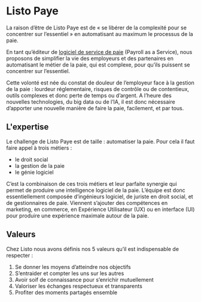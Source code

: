# Listo Paye

La raison d’être de Listo Paye est de « se libérer de la complexité pour se concentrer sur l’essentiel » en automatisant au maximum le processus de la paie.

En tant qu’éditeur de [logiciel de service de paie](https://listopaye.fr/logiciel-de-paie-en-ligne/) (Payroll as a Service), nous proposons de simplifier la vie des employeurs et des partenaires en automatisant le métier de la paie, qui est complexe, pour qu’ils puissent se concentrer sur l’essentiel.

Cette volonté est née du constat de douleur de l’employeur face à la gestion de la paie : lourdeur réglementaire, risques de contrôle ou de contentieux, outils complexes et donc perte de temps ou d’argent.
A l’heure des nouvelles technologies, du big data ou de l’IA, il est donc nécessaire d’apporter une nouvelle manière de faire la paie, facilement, et par tous.

## L'expertise

Le challenge de Listo Paye est de taille : automatiser la paie. Pour cela il faut faire appel à trois métiers :
* le droit social
* la gestion de la paie
* le génie logiciel

C’est la combinaison de ces trois métiers et leur parfaite synergie qui permet de produire une intelligence logiciel de la paie. L’équipe est donc essentiellement composée d’ingénieurs logiciel, de juriste en droit social, et de gestionnaires de paie. Viennent s’ajouter des compétences en marketing, en commerce, en Expérience Utilisateur (UX) ou en interface (UI) pour produire une expérience maximale autour de la paie.

## Valeurs

Chez Listo nous avons définis nos 5 valeurs qu’il est indispensable de respecter :

1. Se donner les moyens d’atteindre nos objectifs
2. S’entraider et compter les uns sur les autres
3. Avoir soif de connaissance pour s’enrichir mutuellement
4. Valoriser les échanges respectueux et transparents
5. Profiter des moments partagés ensemble

